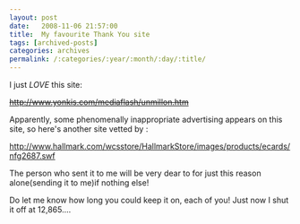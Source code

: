 ```yaml
---
layout: post
date:	2008-11-06 21:57:00
title:  My favourite Thank You site
tags: [archived-posts]
categories: archives
permalink: /:categories/:year/:month/:day/:title/
---
```

I just *LOVE* this site:

<strike>http://www.yonkis.com/mediaflash/unmillon.htm </strike>

Apparently, some phenomenally inappropriate advertising appears on this site, so here's another site vetted by <LJ user="shortindiangirl">:

http://www.hallmark.com/wcsstore/HallmarkStore/images/products/ecards/nfg2687.swf


The person who sent it to me will be very dear to for just this reason alone(sending it to me)if nothing else!


Do let me know how long you could keep it on, each of you! Just now I shut it off at 12,865....
